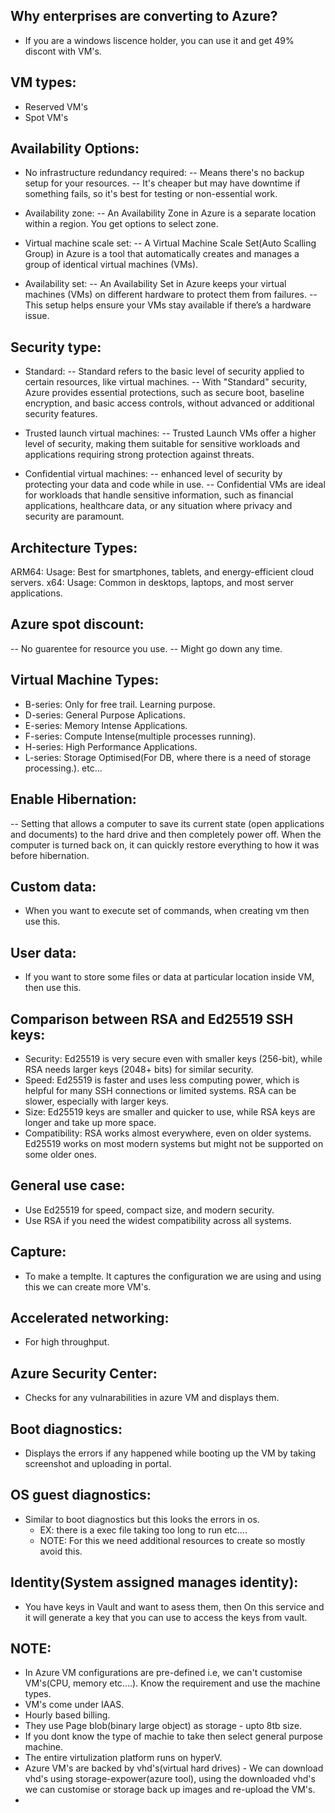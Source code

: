 Why enterprises are converting to Azure?
--
* If you are a windows liscence holder, you can use it and get 49% discont with VM's.

VM types:
--
* Reserved VM's
* Spot VM's

Availability Options:
--
* No infrastructure redundancy required: 
-- Means there's no backup setup for your resources. 
-- It's cheaper but may have downtime if something fails, so it's best for testing or non-essential work.

* Availability zone: 
-- An Availability Zone in Azure is a separate location within a region. You get options to select zone.

* Virtual machine scale set:
-- A Virtual Machine Scale Set(Auto Scalling Group) in Azure is a tool that automatically creates and manages a group of identical virtual machines (VMs). 

* Availability set:
-- An Availability Set in Azure keeps your virtual machines (VMs) on different hardware to protect them from failures.
-- This setup helps ensure your VMs stay available if there’s a hardware issue.

Security type: 
--
* Standard:
-- Standard refers to the basic level of security applied to certain resources, like virtual machines.
-- With "Standard" security, Azure provides essential protections, such as secure boot, baseline encryption, and basic access controls, without advanced or additional security features.

* Trusted launch virtual machines:
-- Trusted Launch VMs offer a higher level of security, making them suitable for sensitive workloads and applications requiring strong protection against threats.

* Confidential virtual machines:
-- enhanced level of security by protecting your data and code while in use.
-- Confidential VMs are ideal for workloads that handle sensitive information, such as financial applications, healthcare data, or any situation where privacy and security are paramount.

Architecture Types:
--
ARM64:
Usage: Best for smartphones, tablets, and energy-efficient cloud servers.
x64:
Usage: Common in desktops, laptops, and most server applications.


Azure spot discount:
--
-- No guarentee for resource you use.
-- Might go down any time.

Virtual Machine Types:
--
* B-series: Only for free trail. Learning purpose.
* D-series: General Purpose Aplications.
* E-series: Memory Intense Applications.
* F-series: Compute Intense(multiple processes running).
* H-series: High Performance Applications.
* L-series: Storage Optimised(For DB, where there is a need of storage processing.).
etc...

Enable Hibernation: 
--
-- Setting that allows a computer to save its current state (open applications and documents) to the hard drive and then completely power off. When the computer is turned back on, it can quickly restore everything to how it was before hibernation.

Custom data:
--
* When you want to execute set of commands, when creating vm then use this.

User data:
--
* If you want to store some files or data at particular location inside VM, then use this.

Comparison between RSA and Ed25519 SSH keys:
--
* Security: Ed25519 is very secure even with smaller keys (256-bit), while RSA needs larger keys (2048+ bits) for similar security.
* Speed: Ed25519 is faster and uses less computing power, which is helpful for many SSH connections or limited systems. RSA can be slower, especially with larger keys.
* Size: Ed25519 keys are smaller and quicker to use, while RSA keys are longer and take up more space.
* Compatibility: RSA works almost everywhere, even on older systems. Ed25519 works on most modern systems but might not be supported on some older ones.

General use case:
--
* Use Ed25519 for speed, compact size, and modern security.
* Use RSA if you need the widest compatibility across all systems.

Capture:
--
* To make a templte. It captures the configuration we are using and using this we can create more VM's.

Accelerated networking:
--
* For high throughput.

Azure Security Center:
--
* Checks for any vulnarabilities in azure VM and displays them.

Boot diagnostics:
--
* Displays the errors if any happened while booting up the VM by taking screenshot and uploading in portal.

OS guest diagnostics:
--
* Similar to boot diagnostics but this looks the errors in os.
    * EX: there is a exec file taking too long to run etc....
    * NOTE: For this we need additional resources to create so mostly avoid this.

Identity(System assigned manages identity):
--
* You have keys in Vault and want to asess them, then On this service and it will generate a key that you can use to access the keys from vault.

NOTE:
--
* In Azure VM configurations are pre-defined i.e, we can't customise VM's(CPU, memory etc....). Know the requirement and use the machine types.
* VM's come under IAAS.
* Hourly based billing.
* They use Page blob(binary large object) as storage - upto 8tb size.
* If you dont know the type of machie to take then select general purpose machine.
* The entire virtulization platform runs on hyperV.
* Azure VM's are backed by vhd's(virtual hard drives) - We can download vhd's using storage-expower(azure tool), using the downloaded vhd's we can customise or storage back up images and re-upload the VM's.
* 
